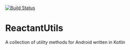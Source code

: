 [![Build Status](https://travis-ci.org/JesperSjoquist/ReactantKUtils.svg?branch=master)](https://travis-ci.org/JesperSjoquist/ReactantKUtils)

# ReactantUtils
A collection of utility methods for Android written in Kotlin
